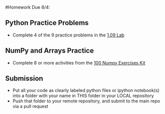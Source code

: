 #Homework Due 8/4: 

## Python Practice Problems
- Complete 4 of the 9 practice problems in the [1.09 Lab](https://github.com/ga-students/DSI-DC-2/tree/master/curriculum/Week-01/1.09-Datasets-and-Numpy-Lab)

## NumPy and Arrays Practice
- Complete 8 or more activities from the [100 Numpy Exercises Kit](https://github.com/rougier/numpy-100/blob/master/100%20Numpy%20exercises%20no%20solution.md)

## Submission
- Put all your code as clearly labeled python files or ipython notebook(s) into a folder with your name in THIS folder in your LOCAL repository
- Push that folder to your remote repository, and submit to the main repo via a pull request
